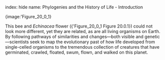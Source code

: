 index: hide
name: Phylogenies and the History of Life - Introduction


{image:'Figure_20_0_1}
        

This bee and  *Echinacea* flower ({'Figure_20_0_1 Figure 20.0.1}) could not look more different, yet they are related, as are all living organisms on Earth. By following pathways of similarities and changes—both visible and genetic—scientists seek to map the evolutionary past of how life developed from single-celled organisms to the tremendous collection of creatures that have germinated, crawled, floated, swum, flown, and walked on this planet.
